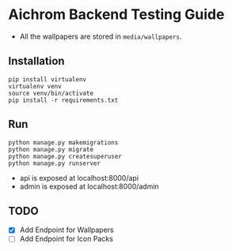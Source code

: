 # Aichrom Backend Testing Guide

- All the wallpapers are stored in `media/wallpapers`.

## Installation

```shell
pip install virtualenv
virtualenv venv
source venv/bin/activate
pip install -r requirements.txt
```

## Run

```shell
python manage.py makemigrations
python manage.py migrate
python manage.py createsuperuser
python manage.py runserver
```

- api is exposed at localhost:8000/api
- admin is exposed at localhost:8000/admin

## TODO

- [x] Add Endpoint for Wallpapers
- [ ] Add Endpoint for Icon Packs
